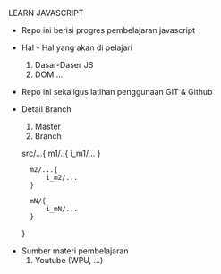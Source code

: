 LEARN JAVASCRIPT

- Repo ini berisi progres pembelajaran javascript

- Hal - Hal yang akan di pelajari

  1. Dasar-Daser JS
  2. DOM
     ...

- Repo ini sekaligus latihan penggunaan GIT & Github

* Detail Branch
    1. Master
    2. Branch

    src/...{
        m1/..{
            i_m1/...
        }

        m2/...{
            i_m2/...
        }

        mN/{
            i_mN/...
        }
    }

- Sumber materi pembelajaran
  1. Youtube (WPU, ...)
